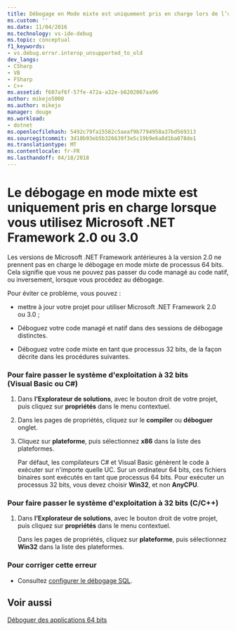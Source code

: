```yaml
---
title: Débogage en Mode mixte est uniquement pris en charge lors de l’utilisation de Microsoft .NET Framework 2.0 ou 3.0 | Documents Microsoft
ms.custom: ''
ms.date: 11/04/2016
ms.technology: vs-ide-debug
ms.topic: conceptual
f1_keywords:
- vs.debug.error.interop_unsupported_to_old
dev_langs:
- CSharp
- VB
- FSharp
- C++
ms.assetid: f607af6f-57fe-472a-a32e-b6202067aa96
author: mikejo5000
ms.author: mikejo
manager: douge
ms.workload:
- dotnet
ms.openlocfilehash: 5492c79fa15582c5aeaf9b7794958a37bd569313
ms.sourcegitcommit: 3d10b93eb5b326639f3e5c19b9e6a8d1ba078de1
ms.translationtype: MT
ms.contentlocale: fr-FR
ms.lasthandoff: 04/18/2018
---
```

# <a name="mixed-mode-debugging-is-only-supported-when-using-microsoft-net-framework-20-or-30"></a>Le débogage en mode mixte est uniquement pris en charge lorsque vous utilisez Microsoft .NET Framework 2.0 ou 3.0
Les versions de Microsoft .NET Framework antérieures à la version 2.0 ne prennent pas en charge le débogage en mode mixte de processus 64 bits. Cela signifie que vous ne pouvez pas passer du code managé au code natif, ou inversement, lorsque vous procédez au débogage.  
  
 Pour éviter ce problème, vous pouvez :  
  
-   mettre à jour votre projet pour utiliser Microsoft .NET Framework 2.0 ou 3.0 ;  
  
-   Déboguez votre code managé et natif dans des sessions de débogage distinctes.  
  
-   Déboguez votre code mixte en tant que processus 32 bits, de la façon décrite dans les procédures suivantes.  
  
### <a name="to-change-the-operating-system-to-32-bit-visual-basic-or-c"></a>Pour faire passer le système d'exploitation à 32 bits (Visual Basic ou C#)  
  
1.  Dans **l’Explorateur de solutions**, avec le bouton droit de votre projet, puis cliquez sur **propriétés** dans le menu contextuel.  
  
2.  Dans les pages de propriétés, cliquez sur le **compiler** ou **déboguer** onglet.  
  
3.  Cliquez sur **plateforme**, puis sélectionnez **x86** dans la liste des plateformes.  
  
     Par défaut, les compilateurs C# et Visual Basic génèrent le code à exécuter sur n'importe quelle UC. Sur un ordinateur 64 bits, ces fichiers binaires sont exécutés en tant que processus 64 bits. Pour exécuter un processus 32 bits, vous devez choisir **Win32**, et non **AnyCPU**.  
  
### <a name="to-change-the-operating-system-to-32-bit-cc"></a>Pour faire passer le système d'exploitation à 32 bits (C/C++)  
  
1.  Dans **l’Explorateur de solutions**, avec le bouton droit de votre projet, puis cliquez sur **propriétés** dans le menu contextuel.  
  
     Dans les pages de propriétés, cliquez sur **plateforme**, puis sélectionnez **Win32** dans la liste des plateformes.  
  
### <a name="to-correct-this-error"></a>Pour corriger cette erreur  
  
-   Consultez [configurer le débogage SQL](http://msdn.microsoft.com/en-us/3db09e68-edcc-42de-9c22-4e97cfd55ab3).  
  
## <a name="see-also"></a>Voir aussi  
 [Déboguer des applications 64 bits](../debugger/debug-64-bit-applications.md)